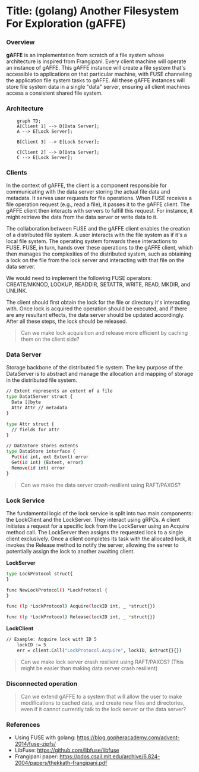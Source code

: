 # Title: (golang) Another Filesystem For Exploration (gAFFE)

### Overview

**gAFFE** is an implementation from scratch of a file system whose architecture is inspired from Frangipani. Every client machine will operate an instance of gAFFE. This gAFFE instance will create a file system that's accessible to applications on that particular machine, with FUSE channeling the application file system tasks to gAFFE. All these gAFFE instances will store file system data in a single "data" server, ensuring all client machines access a consistent shared file system.

### Architecture

```mermaid
    graph TD;
    A[Client 1] --> D[Data Server];
    A --> E[Lock Server];

    B[Client 3] --> E[Lock Server];

    C[Client 2] --> D[Data Server];
    C --> E[Lock Server];

```


### Clients

In the context of gAFFE, the client is a component responsible for communicating with the data server storing the actual file data and metadata. It serves user requests for file operations.
When FUSE receives a file operation request (e.g., read a file), it passes it to the gAFFE client. The gAFFE client then interacts with servers to fulfill this request. For instance, it might retrieve the data from the data server or write data to it.

The collaboration between FUSE and the gAFFE client enables the creation of a distributed file system. A user interacts with the file system as if it's a local file system. The operating system forwards these interactions to FUSE. FUSE, in turn, hands over these operations to the gAFFE client, which then manages the complexities of the distributed system, such as obtaining a lock on the file from the lock server and interacting with that file on the data server. 

We would need to implement the following FUSE operators: CREATE/MKNOD, LOOKUP, READDIR, SETATTR, WRITE, READ, MKDIR, and UNLINK.

The client should first obtain the lock for the file or directory it's interacting with. Once lock is acquired the operation should be executed, and if there are any resultant effects, the data server should be updated accordingly. After all these steps, the lock should be released.

> Can we make lock acquisition and release more efficient by caching them on the client side?

### Data Server

Storage backbone of the distributed file system. The key purpose of the DataServer is to abstract and manage the allocation and mapping of storage in the distributed file system.

```sh
// Extent represents an extent of a file
type DatatServer struct {
  Data []byte
  Attr Attr // metadata
}

type Attr struct {
  // fields for attr
}

// DataStore stores extents
type DataStore interface {
  Put(id int, ext Extent) error
  Get(id int) (Extent, error)
  Remove(id int) error
}
```

> Can we make the data server crash-resilient using RAFT/PAXOS?

### Lock Service

The fundamental logic of the lock service is split into two main components: the LockClient and the LockServer. They interact using gRPCs. A client initiates a request for a specific lock from the LockServer using an Acquire method call. The LockServer then assigns the requested lock to a single client exclusively. Once a client completes its task with the allocated lock, it invokes the Release method to notify the server, allowing the server to potentially assign the lock to another awaiting client.


**LockServer**
```sh
type LockProtocol struct{	
}

func NewLockProtocol() *LockProtocol {	
}

func (lp *LockProtocol) Acquire(lockID int, _ *struct{})

func (lp *LockProtocol) Release(lockID int, _ *struct{})
```

**LockClient**
```sh
// Example: Acquire lock with ID 5
	lockID := 5
	err = client.Call("LockProtocol.Acquire", lockID, &struct{}{})
```

> Can we make lock server crash resilient using RAFT/PAXOS? (This might be easier than making data server crash resilient) 

### Disconnected operation

> Can we extend gAFFE to a system that will allow the user to make modifications to cached data, and create new files and directories, even if it cannot currently talk to the lock server or the data server?


### References
- Using FUSE with golang: https://blog.gopheracademy.com/advent-2014/fuse-zipfs/
- LibFuse: https://github.com/libfuse/libfuse
- Frangipani paper: https://pdos.csail.mit.edu/archive/6.824-2004/papers/thekkath-frangipani.pdf
